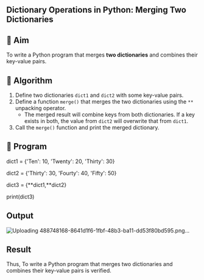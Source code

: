 ## Dictionary Operations in Python: Merging Two Dictionaries

## 🎯 Aim
To write a Python program that merges **two dictionaries** and combines their key-value pairs.

## 🧠 Algorithm
1. Define two dictionaries `dict1` and `dict2` with some key-value pairs.
2. Define a function `merge()` that merges the two dictionaries using the `**` unpacking operator.
   - The merged result will combine keys from both dictionaries. If a key exists in both, the value from `dict2` will overwrite that from `dict1`.
3. Call the `merge()` function and print the merged dictionary.

## 🧾 Program
dict1 = {'Ten': 10, 'Twenty': 20, 'Thirty': 30}

dict2 = {'Thirty': 30, 'Fourty': 40, 'Fifty': 50}

dict3 = {**dict1,**dict2}

print(dict3)

## Output
![Uploading 488748168-8641d1f6-1fbf-48b3-ba11-dd53f80bd595.png…]()


## Result
Thus, To write a Python program that merges two dictionaries and combines their key-value pairs is verified.
